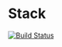 # Stack
[![Build Status](https://travis-ci.org/moskanka/Stack.svg?branch=master)](https://travis-ci.org/moskanka/Stack)
